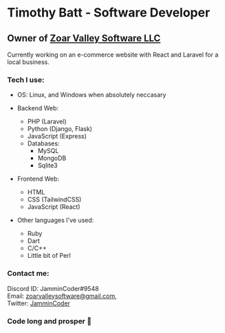 # Timothy Batt - Software Developer
## Owner of [Zoar Valley Software LLC](https://github.com/zvsoftware)  

Currently working on an e-commerce website with React and Laravel for a local business.  

### Tech I use:
- OS: Linux, and Windows when absolutely neccasary
  
- Backend Web:
  - PHP (Laravel)
  - Python (Django, Flask)
  - JavaScript (Express)
  - Databases:
    - MySQL
    - MongoDB  
    - Sqlite3   
  
- Frontend Web:
  - HTML  
  - CSS (TailwindCSS)  
  - JavaScript (React)  

- Other languages I've used:
  - Ruby
  - Dart
  - C/C++
  - Little bit of Perl

### Contact me:  
  Discord ID: JamminCoder#9548   
  Email: [zoarvalleysoftware@gmail.com](mailto:zoarvalleysoftware@gmail.com),  
  Twitter: [JamminCoder](https://twitter.com/JamminCoder)  
  
### Code long and prosper 🖖

